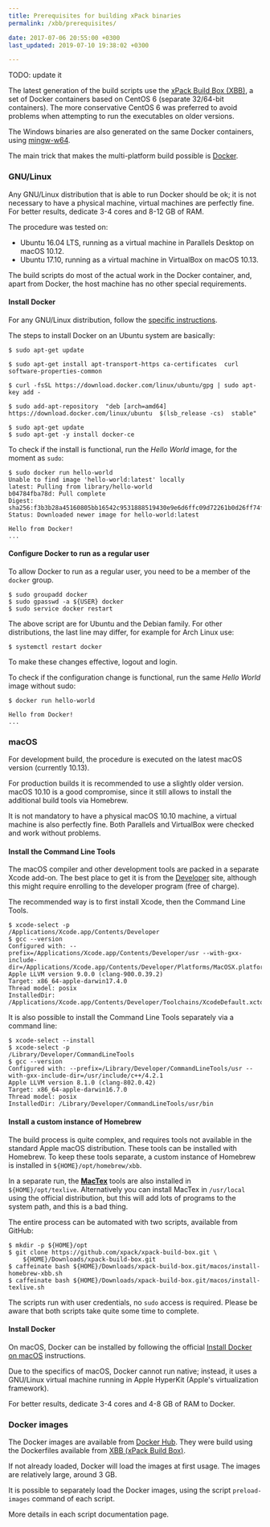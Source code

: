 ```yaml
---
title: Prerequisites for building xPack binaries
permalink: /xbb/prerequisites/

date: 2017-07-06 20:55:00 +0300
last_updated: 2019-07-10 19:38:02 +0300

---
```


TODO: update it

The latest generation of the build scripts use the 
[xPack Build Box (XBB)](https://github.com/xpack/xpack-build-box), a set 
of Docker containers based on CentOS 6 (separate 32/64-bit containers). 
The more conservative CentOS 6 was preferred to avoid problems when 
attempting to run the executables on older versions.

The Windows binaries are also generated on the same Docker containers, 
using [mingw-w64](http://mingw-w64.org).

The main trick that makes the multi-platform build possible is 
[Docker](https://www.docker.com).


### GNU/Linux

Any GNU/Linux distribution that is able to run Docker should be ok; it 
is not necessary to have a physical machine, virtual machines are 
perfectly fine. For better results, dedicate 3-4 cores and 8-12 GB of RAM.

The procedure was tested on:

- Ubuntu 16.04 LTS, running as a virtual machine in Parallels Desktop on macOS 10.12.
- Ubuntu 17.10, running as a virtual machine in VirtualBox on macOS 10.13.

The build scripts do most of the actual work in the Docker container, and, 
apart from Docker, the host machine has no other special requirements.

#### Install Docker

For any GNU/Linux distribution, follow the 
[specific instructions](https://docs.docker.com/engine/installation/linux/docker-ce/ubuntu/#install-using-the-repository).

The steps to install Docker on an Ubuntu system are basically:

```console
$ sudo apt-get update

$ sudo apt-get install apt-transport-https ca-certificates  curl software-properties-common

$ curl -fsSL https://download.docker.com/linux/ubuntu/gpg | sudo apt-key add -

$ sudo add-apt-repository  "deb [arch=amd64] https://download.docker.com/linux/ubuntu  $(lsb_release -cs)  stable"

$ sudo apt-get update
$ sudo apt-get -y install docker-ce
```

To check if the install is functional, run the _Hello World_ image, 
for the moment as `sudo`:

```console
$ sudo docker run hello-world
Unable to find image 'hello-world:latest' locally
latest: Pulling from library/hello-world
b04784fba78d: Pull complete 
Digest: sha256:f3b3b28a45160805bb16542c9531888519430e9e6d6ffc09d72261b0d26ff74f
Status: Downloaded newer image for hello-world:latest

Hello from Docker!
...
```

#### Configure Docker to run as a regular user

To allow Docker to run as a regular user, you need to be a member of 
the `docker` group.

```console
$ sudo groupadd docker
$ sudo gpasswd -a ${USER} docker
$ sudo service docker restart
```

The above script are for Ubuntu and the Debian family. For other 
distributions, the last line may differ, for example for Arch Linux use:

```console
$ systemctl restart docker
```

To make these changes effective, logout and login.

To check if the configuration change is functional, run the same 
_Hello World_ image without sudo:

```console
$ docker run hello-world

Hello from Docker!
...
```

### macOS

For development build, the procedure is executed on the latest macOS 
version (currently 10.13).

For production builds it is recommended to use a slightly older version. 
macOS 10.10 is a good compromise, since it still allows to install 
the additional build tools via Homebrew.

It is not mandatory to have a physical macOS 10.10 machine, a virtual 
machine is also perfectly fine. Both Parallels and VirtualBox were 
checked and work without problems.

#### Install the Command Line Tools

The macOS compiler and other development tools are packed in a 
separate Xcode add-on. The best place to get it is from the 
[Developer](https://developer.apple.com/xcode/downloads/) site, 
although this might require enrolling to the developer program 
(free of charge).

The recommended way is to first install Xcode, then the Command Line Tools. 

```console
$ xcode-select -p
/Applications/Xcode.app/Contents/Developer
$ gcc --version
Configured with: --prefix=/Applications/Xcode.app/Contents/Developer/usr --with-gxx-include-dir=/Applications/Xcode.app/Contents/Developer/Platforms/MacOSX.platform/Developer/SDKs/MacOSX10.13.sdk/usr/include/c++/4.2.1
Apple LLVM version 9.0.0 (clang-900.0.39.2)
Target: x86_64-apple-darwin17.4.0
Thread model: posix
InstalledDir: /Applications/Xcode.app/Contents/Developer/Toolchains/XcodeDefault.xctoolchain/usr/bin
```

It is also possible to install the Command Line Tools separately 
via a command line:

```console
$ xcode-select --install
$ xcode-select -p
/Library/Developer/CommandLineTools
$ gcc --version
Configured with: --prefix=/Library/Developer/CommandLineTools/usr --with-gxx-include-dir=/usr/include/c++/4.2.1
Apple LLVM version 8.1.0 (clang-802.0.42)
Target: x86_64-apple-darwin16.7.0
Thread model: posix
InstalledDir: /Library/Developer/CommandLineTools/usr/bin
```

#### Install a custom instance of Homebrew

The build process is quite complex, and requires tools not available 
in the standard Apple macOS distribution. These tools can be installed 
with Homebrew. To keep these tools separate, a custom instance of 
Homebrew is installed in `${HOME}/opt/homebrew/xbb`. 

In a separate run, the **[MacTex](http://www.tug.org/mactex/)** tools 
are also installed in `${HOME}/opt/texlive`. Alternatively you can 
install MacTex in `/usr/local` using the official distribution, but 
this will add lots of programs to the system path, and this is a bad 
thing.

The entire process can be automated with two scripts, available from GitHub:

```console
$ mkdir -p ${HOME}/opt
$ git clone https://github.com/xpack/xpack-build-box.git \
    ${HOME}/Downloads/xpack-build-box.git
$ caffeinate bash ${HOME}/Downloads/xpack-build-box.git/macos/install-homebrew-xbb.sh
$ caffeinate bash ${HOME}/Downloads/xpack-build-box.git/macos/install-texlive.sh
```

The scripts run with user credentials, no `sudo` access is required. 
Please be aware that both scripts take quite some time to complete.

#### Install Docker

On macOS, Docker can be installed by following the official 
[Install Docker on macOS](https://docs.docker.com/docker-for-mac/install/) 
instructions.

Due to the specifics of macOS, Docker cannot run native; instead, 
it uses a GNU/Linux virtual machine running in Apple HyperKit 
(Apple's virtualization framework).

For better results, dedicate 3-4 cores and 4-8 GB of RAM to Docker.

### Docker images

The Docker images are available from 
[Docker Hub](https://hub.docker.com/u/ilegeul/). They were build using 
the Dockerfiles available from 
[XBB (xPack Build Box)](https://github.com/xpack/xpack-build-box/tree/master/centos).

If not already loaded, Docker will load the images at first usage. 
The images are relatively large, around 3 GB.

It is possible to separately load the Docker images, using the 
script `preload-images` command of each script.

More details in each script documentation page.
